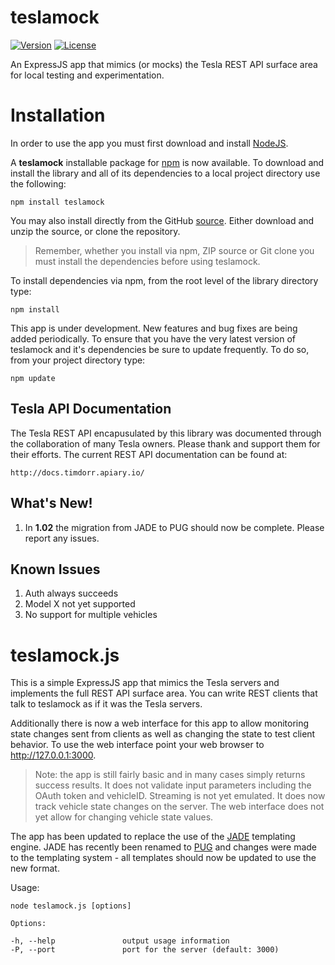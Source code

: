 # teslamock

[![Version](http://img.shields.io/npm/v/teslamock.png)](https://www.npmjs.org/package/teslamock)
[![License](https://img.shields.io/npm/l/teslamock.svg)](https://github.com/mseminatore/teslamock/blob/master/LICENSE)

An ExpressJS app that mimics (or mocks) the Tesla REST API surface area for local testing and experimentation.

# Installation

In order to use the app you must first download and install [NodeJS](http://nodejs.org).

A **teslamock** installable package for [npm](http://npmjs.org) is now available.  To download and install the library 
and all of its dependencies to a local project directory use the following:

    npm install teslamock

You may also install directly from the GitHub [source](https://github.com/mseminatore/teslamock).  Either 
download and unzip the source, or clone the repository.

>Remember, whether you install via npm, ZIP source or Git clone you must install the dependencies before using teslamock.

To install dependencies via npm, from the root level of the library directory type:

    npm install

This app is under development.  New features and bug fixes are being added periodically.  To ensure that you have 
the very latest version of teslamock and it's dependencies be sure to update frequently. To do so, from your project 
directory type:

    npm update

## Tesla API Documentation

The Tesla REST API encapusulated by this library was documented through the collaboration of many Tesla owners.  Please
thank and support them for their efforts.  The current REST API documentation can be found at:

    http://docs.timdorr.apiary.io/

## What's New!

1. In **1.02** the migration from JADE to PUG should now be complete.  Please report any issues.

## Known Issues

1. Auth always succeeds
2. Model X not yet supported
3. No support for multiple vehicles
	
# teslamock.js

This is a simple ExpressJS app that mimics the Tesla servers and implements the full REST API surface area.  You can write
REST clients that talk to teslamock as if it was the Tesla servers.

Additionally there is now a web interface for this app to allow monitoring state changes sent from clients as well as
changing the state to test client behavior.  To use the web interface point your web browser to http://127.0.0.1:3000.

>Note: the app is still fairly basic and in many cases simply returns success results.  It does not validate input 
>parameters including the OAuth token and vehicleID.  Streaming is not yet emulated.  It does now track vehicle 
>state changes on the server.  The web interface does not yet allow for changing vehicle state values.

The app has been updated to replace the use of the [JADE](http://www.npmjs.com/package/jade) templating engine.  JADE has 
recently been renamed to [PUG](http://www.npmjs.com/package/pug) and changes were made to the templating system - all 
templates should now be updated to use the new format.

Usage:

    node teslamock.js [options]

    Options:
	
    -h, --help               output usage information
    -P, --port               port for the server (default: 3000)


